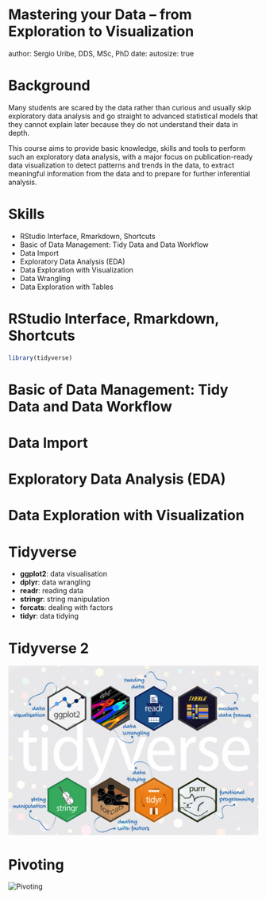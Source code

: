 Mastering your Data – from Exploration to Visualization
========================================================
author: Sergio Uribe, DDS, MSc, PhD
date: 
autosize: true



Background
========================================================

Many students are scared by the data rather than curious and usually skip exploratory data analysis and go straight to advanced statistical models that they cannot explain later because they do not understand their data in depth. 

This course aims to provide basic knowledge, skills and tools to perform such an exploratory data analysis, with a major focus on publication-ready data visualization to detect patterns and trends in the data, to extract meaningful information from the data and to prepare for further inferential analysis.

Skills
========================================================

- RStudio Interface, Rmarkdown, Shortcuts
- Basic of Data Management: Tidy Data and Data Workflow
- Data Import
- Exploratory Data Analysis (EDA)
 - Data Exploration with Visualization
 - Data Wrangling
 - Data Exploration with Tables

RStudio Interface, Rmarkdown, Shortcuts
========================================================


```r
library(tidyverse)
```

Basic of Data Management: Tidy Data and Data Workflow
========================================================



Data Import
========================================================


Exploratory Data Analysis (EDA)
========================================================

Data Exploration with Visualization
========================================================

Tidyverse
========================================================

 + __ggplot2__: data visualisation
 + __dplyr__: data wrangling
 + __readr__: reading data
 + __stringr__: string manipulation
 + __forcats__: dealing with factors
 + __tidyr__: data tidying
 
 
 Tidyverse 2
========================================================
 ![Tidyverse packages](Figs/tidyverse-packages.png)

Pivoting
=======================================================
 ![Pivoting](https://education.rstudio.com/blog/2020/07/teaching-the-tidyverse-in-2020-part-3-data-wrangling-and-tidying/img/tidyr-longer-wider.gif)
